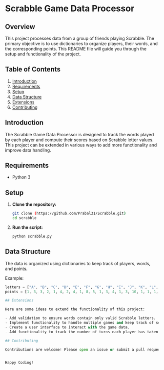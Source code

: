 # Scrabble Game Data Processor

## Overview

This project processes data from a group of friends playing Scrabble. The primary objective is to use dictionaries to organize players, their words, and the corresponding points. This README file will guide you through the setup and functionality of the project.

## Table of Contents

1. [Introduction](#introduction)
2. [Requirements](#requirements)
3. [Setup](#setup)
4. [Data Structure](#data-structure)
5. [Extensions](#extensions)
6. [Contributing](#contributing)

## Introduction

The Scrabble Game Data Processor is designed to track the words played by each player and compute their scores based on Scrabble letter values. This project can be extended in various ways to add more functionality and improve data handling.

## Requirements

- Python 3

## Setup

1. **Clone the repository:**

    ```bash
    git clone (https://github.com/Prabal31/Scrabble.git)
    cd scrabble
    ```

3. **Run the script:**

    ```bash
    python scrabble.py
    ```

## Data Structure

The data is organized using dictionaries to keep track of players, words, and points.

Example:

```python
letters = ["A", "B", "C", "D", "E", "F", "G", "H", "I", "J", "K", "L", "M", "N", "O", "P", "Q", "R", "S", "T", "U", "V", "W", "X", "Y", "Z"]
points = [1, 3, 3, 2, 1, 4, 2, 4, 1, 8, 5, 1, 3, 4, 1, 3, 10, 1, 1, 1, 1, 4, 4, 8, 4, 10]

## Extensions

Here are some ideas to extend the functionality of this project:

- Add validation to ensure words contain only valid Scrabble letters.
- Implement functionality to handle multiple games and keep track of scores across games.
- Create a user interface to interact with the game data.
- Add functionality to track the number of turns each player has taken.

## Contributing

Contributions are welcome! Please open an issue or submit a pull request with any improvements or suggestions.


Happy Coding!

